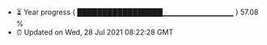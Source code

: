 - ⏳ Year progress { █████████████████▁▁▁▁▁▁▁▁▁▁▁▁▁ } 57.08 %
- ⏰ Updated on Wed, 28 Jul 2021 08:22:28 GMT

